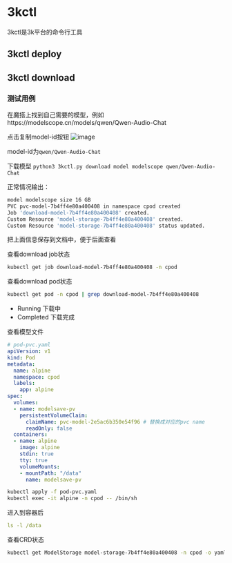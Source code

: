 # 3kctl
3kctl是3k平台的命令行工具

## 3kctl deploy

## 3kctl download
### 测试用例
在魔搭上找到自己需要的模型，例如https://modelscope.cn/models/qwen/Qwen-Audio-Chat

点击复制model-id按钮
![image](https://github.com/NascentCore/3k/assets/152252984/57d9aeae-45ee-41d1-bb5b-bca1e4550147)

model-id为`qwen/Qwen-Audio-Chat`

下载模型 `python3 3kctl.py download model modelscope qwen/Qwen-Audio-Chat`

正常情况输出：
```bash
model modelscope size 16 GB
PVC pvc-model-7b4ff4e80a400408 in namespace cpod created
Job 'download-model-7b4ff4e80a400408' created.
Custom Resource 'model-storage-7b4ff4e80a400408' created.
Custom Resource 'model-storage-7b4ff4e80a400408' status updated.
```

把上面信息保存到文档中，便于后面查看

查看download job状态
```bash
kubectl get job download-model-7b4ff4e80a400408 -n cpod
```

查看download pod状态
```bash
kubectl get pod -n cpod | grep download-model-7b4ff4e80a400408
```

- Running 下载中
- Completed 下载完成

查看模型文件
```yaml
# pod-pvc.yaml
apiVersion: v1
kind: Pod
metadata:
  name: alpine
  namespace: cpod
  labels:
    app: alpine
spec:
  volumes:
  - name: modelsave-pv
    persistentVolumeClaim:
      claimName: pvc-model-2e5ac6b350e54f96 # 替换成对应的pvc name
      readOnly: false
  containers:
  - name: alpine
    image: alpine
    stdin: true
    tty: true
    volumeMounts:
    - mountPath: "/data"
      name: modelsave-pv
```

```bash
kubectl apply -f pod-pvc.yaml
kubectl exec -it alpine -n cpod -- /bin/sh
```
进入到容器后
```yaml
ls -l /data
```

查看CRD状态
```bash
kubectl get ModelStorage model-storage-7b4ff4e80a400408 -n cpod -o yaml
```
